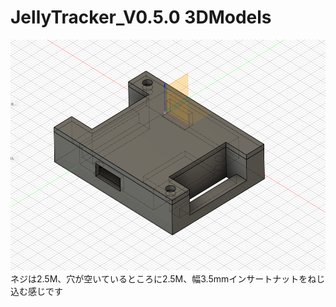 # JellyTracker_V0.5.0 3DModels
![alt text](../pic/JT_V0.5.0_000.png)
ネジは2.5M、穴が空いているところに2.5M、幅3.5mmインサートナットをねじ込む感じです